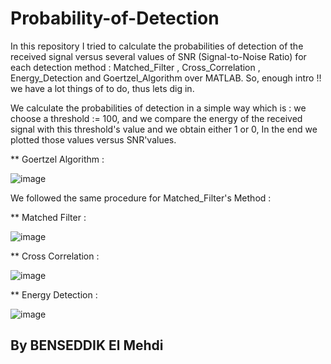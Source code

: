 # Probability-of-Detection

In this repository I tried to calculate the probabilities of detection of the received signal versus several values of SNR (Signal-to-Noise Ratio) for each detection method : Matched_Filter , Cross_Correlation , Energy_Detection and Goertzel_Algorithm over MATLAB. So, enough intro !! we have a lot things of to do, thus lets dig in.

We calculate the probabilities of detection in a simple way which is : we choose a threshold := 100, and we compare the energy of the received signal with this threshold's value and we obtain either 1 or 0, In the end we plotted those values versus SNR'values.

** Goertzel Algorithm :

![image](https://user-images.githubusercontent.com/43390471/55794922-dc721800-5ac6-11e9-8354-b7d0caf4c87a.png)


We followed the same procedure for Matched_Filter's Method : 

** Matched Filter :


![image](https://user-images.githubusercontent.com/43390471/55805596-059ea280-5adf-11e9-8075-7c5d05203854.png)


** Cross Correlation : 

![image](https://user-images.githubusercontent.com/43390471/55807131-fec55f00-5ae1-11e9-980a-ee62fdc264eb.png)


** Energy Detection :

![image](https://user-images.githubusercontent.com/43390471/55793494-4f798f80-5ac3-11e9-9ec5-52cabd0fe7d2.png)


## By BENSEDDIK El Mehdi
